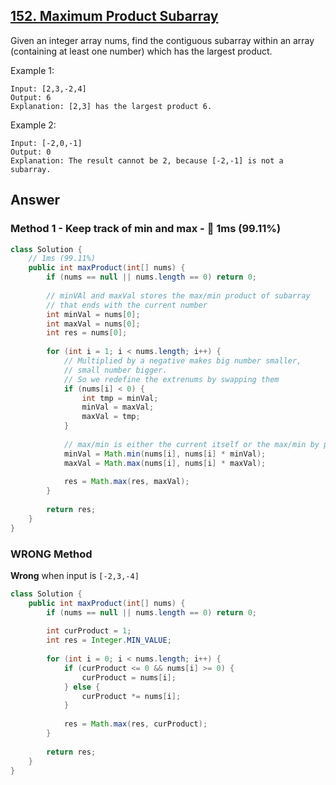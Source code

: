 ## [152. Maximum Product Subarray](https://leetcode.com/problems/maximum-product-subarray/)

Given an integer array nums, find the contiguous subarray within an array (containing at least one number) which has the largest product.

Example 1:
```
Input: [2,3,-2,4]
Output: 6
Explanation: [2,3] has the largest product 6.
```
Example 2:
```
Input: [-2,0,-1]
Output: 0
Explanation: The result cannot be 2, because [-2,-1] is not a subarray.
```
## Answer
### Method 1 - Keep track of min and max - :rocket: 1ms (99.11%)
```java
class Solution {
    // 1ms (99.11%)
    public int maxProduct(int[] nums) {
        if (nums == null || nums.length == 0) return 0;
        
        // minVAl and maxVal stores the max/min product of subarray
        // that ends with the current number
        int minVal = nums[0];
        int maxVal = nums[0];
        int res = nums[0];
        
        for (int i = 1; i < nums.length; i++) {
            // Multiplied by a negative makes big number smaller,
            // small number bigger.
            // So we redefine the extrenums by swapping them
            if (nums[i] < 0) {
                int tmp = minVal;
                minVal = maxVal;
                maxVal = tmp;
            }
            
            // max/min is either the current itself or the max/min by previous number times the current one
            minVal = Math.min(nums[i], nums[i] * minVal);
            maxVal = Math.max(nums[i], nums[i] * maxVal);
            
            res = Math.max(res, maxVal);
        }
        
        return res;
    }
}
```
### WRONG Method

**Wrong** when input is `[-2,3,-4]`
```java
class Solution {
    public int maxProduct(int[] nums) {
        if (nums == null || nums.length == 0) return 0;
        
        int curProduct = 1;
        int res = Integer.MIN_VALUE;
        
        for (int i = 0; i < nums.length; i++) {
            if (curProduct <= 0 && nums[i] >= 0) {
                curProduct = nums[i];
            } else {
                curProduct *= nums[i];
            }
            
            res = Math.max(res, curProduct);
        }
        
        return res;
    }
}
```
